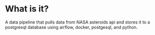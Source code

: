 # What is it?

A data pipeline that pulls data from NASA asteroids api and stores it to a postgresql database
using airflow, docker, postgesql, and python.

